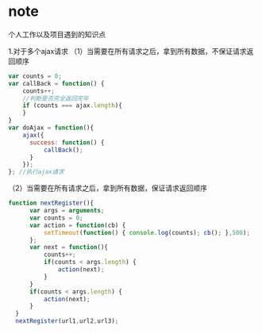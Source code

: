 # note
个人工作以及项目遇到的知识点

1.对于多个ajax请求
  （1）当需要在所有请求之后，拿到所有数据，不保证请求返回顺序
  ```javascript
  var counts = 0;
  var callBack = function() { 
      counts++;
      //判断是否完全返回完毕
      if (counts === ajax.length){
      }
  }
  var doAjax = function(){
      ajax({
        success: function() {
            callBack();
        }
      });
  }; //执行ajax请求
  ```
  （2）当需要在所有请求之后，拿到所有数据，保证请求返回顺序
  ```javascript
  function nextRegister(){
        var args = arguments;
        var counts = 0;
        var action = function(cb) {
            setTimeout(function() { console.log(counts); cb(); },500);
        };
        var next = function(){
            counts++;
            if(counts < args.length) {
                action(next);
            }
        }
        if(counts < args.length) {
            action(next);
        }
    }
    nextRegister(url1,url2,url3);
  ```
  
